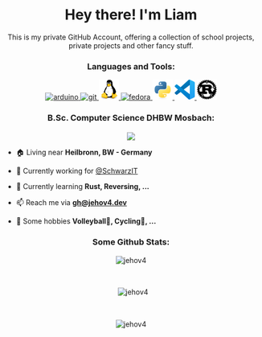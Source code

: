 <h1 align="center">Hey there! I'm Liam</h1>
<p align="center">
  This is my private GitHub Account, offering a collection of school projects, private projects and other fancy stuff.
</p>

<h3 align="center">Languages and Tools:</h3>
<p align="center"> 
  <a href="https://www.arduino.cc/" target="_blank" rel="noreferrer"> <img src="https://cdn.worldvectorlogo.com/logos/arduino-1.svg" alt="arduino" width="40" height="40"/> </a>
  <a href="https://git-scm.com/" target="_blank" rel="noreferrer"> <img src="https://www.vectorlogo.zone/logos/git-scm/git-scm-icon.svg" alt="git" width="40" height="40"/> </a> 
  <a href="https://www.linux.org/" target="_blank" rel="noreferrer"> <img src="https://raw.githubusercontent.com/devicons/devicon/master/icons/linux/linux-original.svg" alt="linux" width="40" height="40"/> </a>
  <a href="https://fedoraproject.org" target="_blank" rel="noreferrer"> <img src="https://fedoraproject.org/w/uploads/archive/e/e5/20110717032101%21Fedora_infinity.png" alt="fedora" width="40" height="40"/> </a>
  <a href="https://www.python.org" target="_blank" rel="noreferrer"> <img src="https://raw.githubusercontent.com/devicons/devicon/master/icons/python/python-original.svg" alt="python" width="40" height="40"/> </a> 
  <a href="https://code.visualstudio.com/" target="_blank" rel="noreferrer"> <img src="https://raw.githubusercontent.com/devicons/devicon/master/icons/vscode/vscode-original.svg" alt="vscode" width="40" height="40"/> </a>
  <a href="https://www.rust-lang.org/" target="_blank" rel="noreferrer"> <img src="https://raw.githubusercontent.com/rust-lang/rust-artwork/bf0b3272f9ba8d22f7fd45e408496d05621b3b5c/logo/rust-logo-blk.svg" alt="vscode" width="40" height="40"/> </a> 

</p>

<h3 align="center">B.Sc. Computer Science DHBW Mosbach:</h3>
<p align="center">
  <img align="center" width=200px src="https://upload.wikimedia.org/wikipedia/de/1/1d/DHBW-Logo.svg">
</p>

- 🏠 Living near **Heilbronn, BW - Germany**

- 🏢 Currently working for [@SchwarzIT](https://github.com/SchwarzIT)

- 🌱 Currently learning **Rust, Reversing, ...**

- 📫 Reach me via **gh@jehov4.dev**

- 🤸 Some hobbies **Volleyball🏐, Cycling🚴, ...**


<h3 align="center">Some Github Stats:</h3>

<p align="center">
  <img align="center" src="https://github-readme-stats.vercel.app/api/top-langs?username=jehov4&show_icons=true&theme=dracula&locale=en&layout=compact" alt="jehov4" />
</p>
<br>
<p align="center">&nbsp;
  <img align="center" src="https://github-readme-stats.vercel.app/api?username=jehov4&show_icons=true&theme=dracula&locale=en" alt="jehov4" />
</p>
<br>
<p align="center">
  <img align="center" src="https://github-readme-streak-stats.herokuapp.com/?user=jehov4&theme=dracula" alt="jehov4" />
</p>
